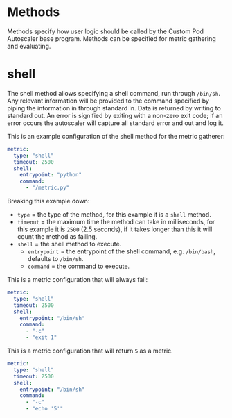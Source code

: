 # Methods

Methods specify how user logic should be called by the Custom Pod Autoscaler base program. Methods 
can be specified for metric gathering and evaluating.

# shell

The shell method allows specifying a shell command, run through `/bin/sh`. Any relevant 
information will be provided to the command specified by piping the information in through standard 
in. Data is returned by writing to standard out. An error is signified by exiting with a non-zero 
exit code; if an error occurs the autoscaler will capture all standard error and out and log it.  

This is an example configuration of the shell method for the metric gatherer:
```yaml
metric: 
  type: "shell"
  timeout: 2500
  shell: 
    entrypoint: "python"
    command: 
      - "/metric.py"
```
Breaking this example down:

- `type` = the type of the method, for this example it is a `shell` method.
- `timeout` = the maximum time the method can take in milliseconds, for this example it is `2500` (2.5 seconds), if it takes longer than this it will count the method as failing.
- `shell` = the shell method to execute.
  - `entrypoint` = the entrypoint of the shell command, e.g. `/bin/bash`, defaults to `/bin/sh`.
  - `command` = the command to execute.

This is a metric configuration that will always fail:
```yaml
metric: 
  type: "shell"
  timeout: 2500
  shell: 
    entrypoint: "/bin/sh"
    command: 
      - "-c"
      - "exit 1"
```

This is a metric configuration that will return `5` as a metric.
```yaml
metric: 
  type: "shell"
  timeout: 2500
  shell: 
    entrypoint: "/bin/sh"
    command: 
      - "-c"
      - "echo '5'"
```